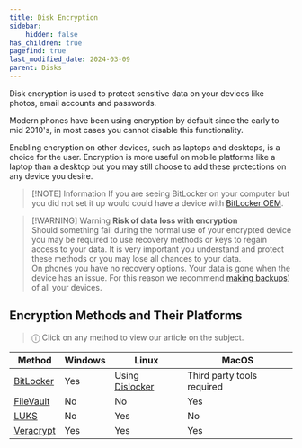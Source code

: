 ```yaml
---
title: Disk Encryption
sidebar:
    hidden: false
has_children: true
pagefind: true
last_modified_date: 2024-03-09
parent: Disks
---
```


Disk encryption is used to protect sensitive data on your devices like photos, email accounts and passwords. 

Modern phones have been using encryption by default since the early to mid 2010's, in most cases you cannot disable this functionality.

Enabling encryption on other devices, such as laptops and desktops, is a choice for the user. Encryption is more useful on mobile platforms like a laptop than a desktop but you may still choose to add these protections on any device you desire.

> [!NOTE] Information
> If you are seeing BitLocker on your computer but you did not set it up would could have a device with [BitLocker OEM](https://learn.microsoft.com/en-us/windows-hardware/design/device-experiences/oem-bitlocker).

> [!WARNING] Warning
> **Risk of data loss with encryption**<br>
> Should something fail during the normal use of your encrypted device you may be required to use recovery methods or keys to regain access to your data. It is very important you understand and protect these methods or you may lose all chances to your data. <br>
> On phones you have no recovery options. Your data is gone when the device has an issue. For this reason we recommend [making backups](/docs/backups/backups.md)) of all your devices.

## Encryption Methods and Their Platforms

> ⓘ Click on any method to view our article on the subject.

| Method | Windows | Linux | MacOS |
| ------ | ------- | ----- | ----- |
| [BitLocker](/docs/disks/encryption/bitlocker.html) | Yes | Using [Dislocker](/docs/disks/disk-encryption/dislocker.html) | Third party tools required |
| [FileVault](/docs/disks/encryption/filevault.html) | No | No | Yes |
| [LUKS](/docs/disks/encryption/luks.html) | No  | Yes | No |
| [Veracrypt](/docs/disks/encryption/veracrypt.html) | Yes | Yes | Yes |